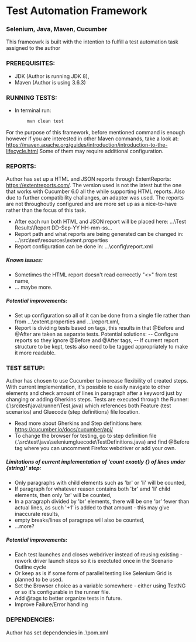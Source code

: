 # Test Automation Framework
### Selenium, Java, Maven, Cucumber 

This frameowrk is built with the intention to fulfill a test automation task assigned to the author

### PREREQUISITES:

 - JDK (Author is running JDK 8),
 - Maven (Author is using 3.6.3)

### RUNNING TESTS:
  - In terminal run:
```sh
        mvn clean test
```
For the purpose of this framework, before mentioned command is enough however if you are interested in other Maven commands, take a look at:
https://maven.apache.org/guides/introduction/introduction-to-the-lifecycle.html
Some of them may require additional configuration.

### REPORTS:
Author has set up a HTML and JSON reports through ExtentReports: https://extentreports.com/.
The version used is not the latest but the one that works with Cucumber 6.0 all the while supporting HTML reports. Also due to further compatibility challanges, an adapter was used. The reports are not throughoutly configured and are more set up as a nice-to-have rather than the focus of this task.

- After each run both HTML and JSON report will be placed here:
...\Test Results\Report DD-Sep-YY HH-mm-ss\...
- Report path and what reports are being generated can be changed in: 
...\src\test\resources\extent.properties
- Report configuration can be done in:
...\config\report.xml

##### Known issues:
- Sometimes the HTML report doesn't read correcctly "<>" from test name,
- ... maybe more.

##### Potential improvements:
- Set up configuration so all of it can be done from a single file rather than from ...\extent.properties and ...\report.xml,
- Report is dividing tests based on tags, this results in that @Before and @After are taken as separate tests. Potential solutions:
-- Configure reports so they ignore @Before and @After tags,
-- If current report structure to be kept, tests also need to be tagged appropriately to make it more readable.

### TEST SETUP:
Author has chosen to use Cucumber to increase flexibility of created steps. With current implementation, it's possible to easily navigate to other elements and check amount of lines in paragraph after a keyword just by changing or adding Gherkins steps.
Tests are executed through the Runner: (.\src\test\java\runner\Test.java) which references both Feature (test scenarios) and Gluecode (step definitions) file location.
- Read more about Gherkins and Step definitions here: https://cucumber.io/docs/cucumber/api/
- To change the browser for testing, go to step definition file (.\src\test\java\seleniumgluecode\TestDefinitions.java) and find @Before tag where you can uncomment Firefox webdriver or add your own.

##### Limitations of current implementation of 'count exactly {} of lines under {string}' step:
- Only paragraphs with child elements such as 'br' or 'li' will be counted,
- If paragraph for whatever reason contains both 'br' amd 'li' child elements, then only 'br' will be counted,
- In a paragraph divided by 'br' elements, there will be one 'br' fewer than actual lines, as such '+1' is added to that amount - this may give inaccurate results,
- empty breaks/lines of paragraps will also be counted,
- ...more?

##### Potential improvements:
- Each test launches and closes webdriver instead of reusing existing - rework driver launch steps so it is exectuted once in the Scenario Outline cycle
- Or keep as is if some form of parallel testing like Selenium Grid is planned to be used.
- Set the Browser choice as a variable somewhere - either using TestNG or so it's configurable in the runner file.
- Add @tags to better organize tests in future.
- Improve Failure/Error handling

### DEPENDENCIES:
Author has set dependencies in .\pom.xml
